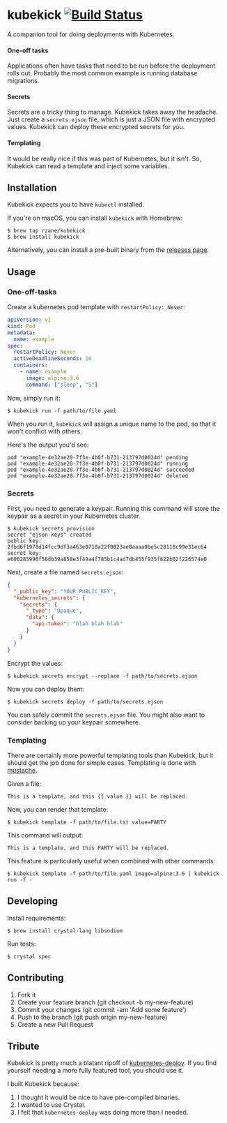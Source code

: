 # kubekick [![Build Status](https://travis-ci.org/rzane/kubekick.svg?branch=master)](https://travis-ci.org/rzane/kubekick)

A companion tool for doing deployments with Kubernetes.

#### One-off tasks

Applications often have tasks that need to be run before the deployment rolls out. Probably the most common example is running database migrations.

#### Secrets

Secrets are a tricky thing to manage. Kubekick takes away the headache. Just create a `secrets.ejson` file, which is just a JSON file with encrypted values. Kubekick can deploy these encrypted secrets for you.

#### Templating

It would be really nice if this was part of Kubernetes, but it isn't. So, Kubekick can read a template and inject some variables.

## Installation

Kubekick expects you to have `kubectl` installed.

If you're on macOS, you can install `kubekick` with Homebrew:

    $ brew tap rzane/kubekick
    $ brew install kubekick

Alternatively, you can install a pre-built binary from the [releases page](https://github.com/rzane/kubekick/releases).

## Usage

### One-off-tasks

Create a kubernetes pod template with `restartPolicy: Never`:

```yaml
apiVersion: v1
kind: Pod
metadata:
  name: example
spec:
  restartPolicy: Never
  activeDeadlineSeconds: 10
  containers:
    - name: example
      image: alpine:3.6
      command: ["sleep", "5"]
```

Now, simply run it:

    $ kubekick run -f path/to/file.yaml

When you run it, `kubekick` will assign a unique name to the pod, so that it won't conflict with others.

Here's the output you'd see:

    pod "example-4e32ae20-7f3e-4b0f-b731-213797d0024d" pending
    pod "example-4e32ae20-7f3e-4b0f-b731-213797d0024d" running
    pod "example-4e32ae20-7f3e-4b0f-b731-213797d0024d" succeeded
    pod "example-4e32ae20-7f3e-4b0f-b731-213797d0024d" deleted

### Secrets

First, you need to generate a keypair. Running this command will store the keypair as a secret in your Kubernetes cluster.

    $ kubekick secrets provision
    secret "ejson-keys" created
    public key:  2fbd6f1978d14fcc9df3a463e0718a22f0023ae8aaaa0be5c28118c99e31ec64
    secret key:  e600285996f56db39a858e3f49a4f785b1c4ad7db455f935f822b02f226574e0

Next, create a file named `secrets.ejson`:

```json
{
  "_public_key": "YOUR_PUBLIC_KEY",
  "kubernetes_secrets": {
    "secrets": {
      "_type": "Opaque",
      "data": {
        "api-token": "blah blah blah"
      }
    }
  }
}
```

Encrypt the values:

    $ kubekick secrets encrypt --replace -f path/to/secrets.ejson

Now you can deploy them:

    $ kubekick secrets deploy -f path/to/secrets.ejson

You can safely commit the `secrets.ejson` file. You might also want to consider backing up your keypair somewhere.

### Templating

There are certainly more powerful templating tools than Kubekick, but it should get the job done for simple cases. Templating is done with [mustache](https://mustache.github.io/).

Given a file:

    This is a template, and this {{ value }} will be replaced.

Now, you can render that template:

    $ kubekick template -f path/to/file.txt value=PARTY

This command will output:

    This is a template, and this PARTY will be replaced.

This feature is particularly useful when combined with other commands:

    $ kubekick template -f path/to/file.yaml image=alpine:3.6 | kubekick run -f -

## Developing

Install requirements:

    $ brew install crystal-lang libsodium

Run tests:

    $ crystal spec

## Contributing

1.  Fork it
2.  Create your feature branch (git checkout -b my-new-feature)
3.  Commit your changes (git commit -am 'Add some feature')
4.  Push to the branch (git push origin my-new-feature)
5.  Create a new Pull Request

## Tribute

Kubekick is pretty much a blatant ripoff of [kubernetes-deploy](https://github.com/Shopify/kubernetes-deploy). If you find yourself needing a more fully featured tool, you should use it.

I built Kubekick because:

1.  I thought it would be nice to have pre-compiled binaries.
2.  I wanted to use Crystal.
3.  I felt that `kubernetes-deploy` was doing more than I needed.
